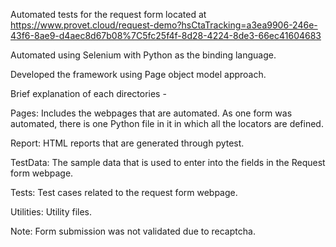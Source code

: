 Automated tests for the request form located at https://www.provet.cloud/request-demo?hsCtaTracking=a3ea9906-246e-43f6-8ae9-d4aec8d67b08%7C5fc25f4f-8d28-4224-8de3-66ec41604683

Automated using Selenium with Python as the binding language.

Developed the framework using Page object model approach.

Brief explanation of each directories -

Pages: Includes the webpages that are automated. As one form was automated, there is one Python file in it in which all the locators are defined.

Report: HTML reports that are generated through pytest.  

TestData: The sample data that is used to enter into the fields in the Request form webpage.

Tests: Test cases related to the request form webpage.

Utilities: Utility files.

Note: Form submission was not validated due to recaptcha.
